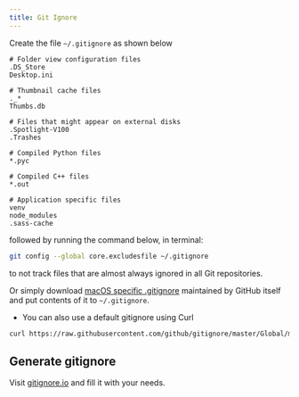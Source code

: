```yaml
---
title: Git Ignore
---
```



Create the file `~/.gitignore` as shown below

```gitignore
# Folder view configuration files
.DS_Store
Desktop.ini

# Thumbnail cache files
._*
Thumbs.db

# Files that might appear on external disks
.Spotlight-V100
.Trashes

# Compiled Python files
*.pyc

# Compiled C++ files
*.out

# Application specific files
venv
node_modules
.sass-cache
```

followed by running the command below, in terminal:

```sh
git config --global core.excludesfile ~/.gitignore
```

to not track files that are almost always ignored in all Git repositories.

Or simply download [macOS specific .gitignore](https://github.com/github/gitignore/blob/master/Global/macOS.gitignore) maintained by GitHub itself and put contents of it to `~/.gitignore`.

* You can also use a default gitignore using Curl

```sh
curl https://raw.githubusercontent.com/github/gitignore/master/Global/macOS.gitignore -o ~/.gitignore
```

## Generate gitignore

Visit [gitignore.io](https://www.gitignore.io/?templates=macos) and fill it with your needs.
